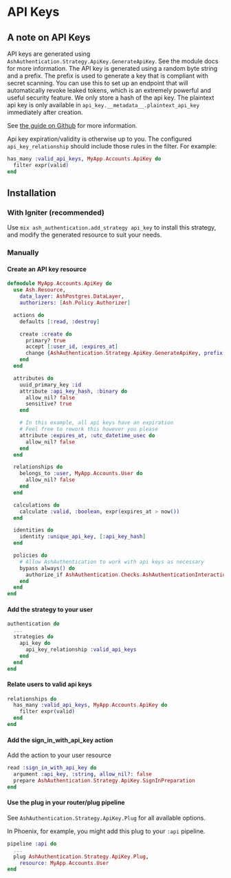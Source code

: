 # API Keys

## A note on API Keys

API keys are generated using `AshAuthentication.Strategy.ApiKey.GenerateApiKey`. See the module docs for more information.
The API key is generated using a random byte string and a prefix. The prefix is used to generate a key that is compliant with secret scanning. You can use this to set up an endpoint that will automatically revoke leaked tokens, which is an extremely powerful and useful security feature. We only store a hash of the api key. The plaintext api key is only available in `api_key.__metadata__.plaintext_api_key` immediately after creation.

See [the guide on Github](https://docs.github.com/en/code-security/secret-scanning/secret-scanning-partnership-program/secret-scanning-partner-program) for more information.

Api key expiration/validity is otherwise up to you. The configured `api_key_relationship` should include those rules in the filter.
For example:

```elixir
has_many :valid_api_keys, MyApp.Accounts.ApiKey do
  filter expr(valid)
end
```

## Installation

<!-- tabs-open -->

### With Igniter (recommended)

Use `mix ash_authentication.add_strategy api_key` to install this strategy, and modify the generated resource
to suit your needs.

### Manually

#### Create an API key resource

```elixir
defmodule MyApp.Accounts.ApiKey do
  use Ash.Resource,
    data_layer: AshPostgres.DataLayer,
    authorizers: [Ash.Policy.Authorizer]

  actions do
    defaults [:read, :destroy]

    create :create do
      primary? true
      accept [:user_id, :expires_at]
      change {AshAuthentication.Strategy.ApiKey.GenerateApiKey, prefix: :myapp, hash: :api_key_hash}
    end
  end

  attributes do
    uuid_primary_key :id
    attribute :api_key_hash, :binary do
      allow_nil? false
      sensitive? true
    end

    # In this example, all api keys have an expiration
    # Feel free to rework this however you please
    attribute :expires_at, :utc_datetime_usec do
      allow_nil? false
    end
  end

  relationships do
    belongs_to :user, MyApp.Accounts.User do
      allow_nil? false
    end
  end

  calculations do
    calculate :valid, :boolean, expr(expires_at > now())
  end

  identities do
    identity :unique_api_key, [:api_key_hash]
  end

  policies do
    # Allow AshAuthentication to work with api keys as necessary
    bypass always() do
      authorize_if AshAuthentication.Checks.AshAuthenticationInteraction
    end
  end
end
```

#### Add the strategy to your user

```elixir
authentication do
  ...
  strategies do
    api_key do
      api_key_relationship :valid_api_keys
    end
  end
end
```

#### Relate users to valid api keys

```elixir
relationships do
  has_many :valid_api_keys, MyApp.Accounts.ApiKey do
    filter expr(valid)
  end
end
```

#### Add the sign_in_with_api_key action

Add the action to your user resource

```elixir
read :sign_in_with_api_key do
  argument :api_key, :string, allow_nil?: false
  prepare AshAuthentication.Strategy.ApiKey.SignInPreparation
end
```

#### Use the plug in your router/plug pipeline

See `AshAuthentication.Strategy.ApiKey.Plug` for all available options.

In Phoenix, for example, you might add this plug to your
`:api` pipeline.

```elixir
pipeline :api do
  ...
  plug AshAuthentication.Strategy.ApiKey.Plug,
    resource: MyApp.Accounts.User
end
```

<!-- tabs-close -->
